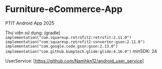 # Furniture-eCommerce-App
PTIT Android App 2025

Thư viện sử dụng: (gradle)
    ```
    implementation("com.squareup.retrofit2:retrofit:2.11.0")
    implementation("com.squareup.retrofit2:converter-gson:2.11.0")
    implementation("com.google.code.gson:gson:2.13.0")
    implementation("com.github.bumptech.glide:glide:4.16.0")
    ```
minSDK: 24

UserService: [https://github.com/Namhkn12/android_user_service]
